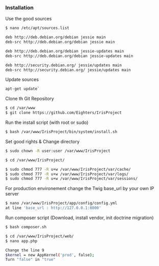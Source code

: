 ### Installation

Use the good sources
```sh
$ nano /etc/apt/sources.list

deb http://deb.debian.org/debian jessie main
deb-src http://deb.debian.org/debian jessie main

deb http://deb.debian.org/debian jessie-updates main
deb-src http://deb.debian.org/debian jessie-updates main

deb http://security.debian.org/ jessie/updates main
deb-src http://security.debian.org/ jessie/updates main
```
Update sources
```sh
apt-get update`
```

Clone th Git Repository
```sh
$ cd /var/www
$ git clone https://github.com/Eighters/IrisProject
```
Run the install script (with root or sudo)
```sh
$ bash /var/www/IrisProject/bin/system/install.sh
```
Set good rights & Change directory
```sh
$ sudo chown -R user:user /var/www/IrisProject

$ cd /var/www/IrisProject/

$ sudo chmod 777 -R u+w /var/www/IrisProject/var/cache/
$ sudo chmod 777 -R u+w /var/www/IrisProject/var/logs/
$ sudo chmod 777 -R u+w /var/www/IrisProject/var/sessions/
```
For production environement change the Twig base_url by your own IP server
```sh
$ nano /var/www/IrisProject/app/config/config.yml
at line 'base_url : http://127.0.0.1:8000'
```

Run composer script (Download, install vendor, init doctrine migration)
```sh
$ bash composer.sh
```

```sh
$ cd /var/www/IrisProject/web/
$ nano app.php

Change the line 9
$kernel = new AppKernel('prod', false);
Turn "false" in "true"
```
